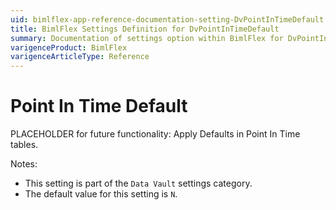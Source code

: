```yaml
---
uid: bimlflex-app-reference-documentation-setting-DvPointInTimeDefault
title: BimlFlex Settings Definition for DvPointInTimeDefault
summary: Documentation of settings option within BimlFlex for DvPointInTimeDefault
varigenceProduct: BimlFlex
varigenceArticleType: Reference
---
```


# Point In Time Default

PLACEHOLDER for future functionality: Apply Defaults in Point In Time tables.

Notes:
* This setting is part of the `Data Vault` settings category.
 * The default value for this setting is `N`.